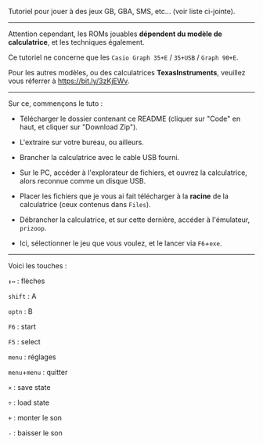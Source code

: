 Tutoriel pour jouer à des jeux GB, GBA, SMS, etc... (voir liste ci-jointe).

- - - - - - - - - - - - - - - - - - - - - - - - - - - - - -

Attention cependant, les ROMs jouables **dépendent du modèle de calculatrice**, et les techniques également.

Ce tutoriel ne concerne que les `Casio Graph 35+E` / `35+USB` / `Graph 90+E`.

Pour les autres modèles, ou des calculatrices **TexasInstruments**, veuillez vous réferrer à https://bit.ly/3zKjEWv.


- - - - - - - - - - - - - - - - - - - - - - - - - - - - - -


Sur ce, commençons le tuto :


- Télécharger le dossier contenant ce README (cliquer sur "Code" en haut, et cliquer sur "Download Zip").
- L'extraire sur votre bureau, ou ailleurs.

- Brancher la calculatrice avec le cable USB fourni.
- Sur le PC, accéder à l'explorateur de fichiers, et ouvrez la calculatrice, alors reconnue comme un disque USB.
- Placer les fichiers que je vous ai fait télécharger à la **racine** de la calculatrice (ceux contenus dans `Files`).

- Débrancher la calculatrice, et sur cette dernière, accéder à l'émulateur, `prizoop`.
- Ici, sélectionner le jeu que vous voulez, et le lancer via `F6`+`exe`.


- - - - - - - - - - - - - - - - - - - - - - - - - - - - - -


Voici les touches :

`↕↔` : flèches

`shift` : A

`optn` : B

`F6` : start

`F5` : select


`menu` : réglages

`menu`+`menu` : quitter

`×` : save state

`÷` : load state

`+` : monter le son

`-` : baisser le son
